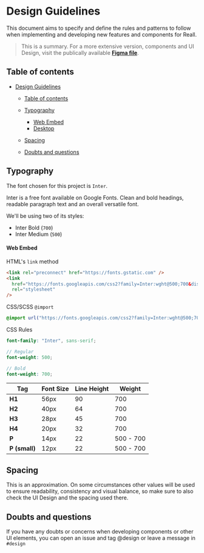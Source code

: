 # Design Guidelines

This document aims to specify and define the rules and patterns to follow when implementing and developing new features and components for Reall.

> This is a summary. For a more extensive version, components and UI Design, visit the publically available **[Figma file](https://www.figma.com/file/I8w8NkoieLiw8QZ9i5KbYG/Reall?node-id=0%3A1&t=TiFMWWOwPCUW6LI0-0)**.

## Table of contents

- [Design Guidelines](#design-guidelines)

  - [Table of contents](#table-of-contents)

  - [Typography](#typography)
    - [Web Embed](#web-embed)
    - [Desktop](#desktop)
  - [Spacing](#spacing)
  - [Doubts and questions](#doubts-and-questions)

## Typography

The font chosen for this project is `Inter`.

Inter is a free font available on Google Fonts. Clean and bold headings, readable paragraph text and an overall versatile font.

We'll be using two of its styles:

- Inter Bold (`700`)
- Inter Medium (`500`)

#### Web Embed

HTML's `link` method

```html
<link rel="preconnect" href="https://fonts.gstatic.com" />
<link
  href="https://fonts.googleapis.com/css2?family=Inter:wght@500;700&display=swap"
  rel="stylesheet"
/>
```

CSS/SCSS `@import`

```css
@import url("https://fonts.googleapis.com/css2?family=Inter:wght@500;700&display=swap");
```

CSS Rules

```scss
font-family: "Inter", sans-serif;

// Regular
font-weight: 500;

// Bold
font-weight: 700;
```

| Tag           | Font Size | Line Height | Weight    |
| ------------- | --------- | ----------- | --------- |
| **H1**        | 56px      | 90          | 700       |
| **H2**        | 40px      | 64          | 700       |
| **H3**        | 28px      | 45          | 700       |
| **H4**        | 20px      | 32          | 700       |
| **P**         | 14px      | 22          | 500 - 700 |
| **P (small)** | 12px      | 22          | 500 - 700 |

## Spacing

This is an approximation. On some circumstances other values will be used to ensure readability, consistency and visual balance, so make sure to also check the UI Design and the spacing used there.

## Doubts and questions

If you have any doubts or concerns when developing components or other UI elements, you can open an issue and tag @design or leave a message in `#design`
